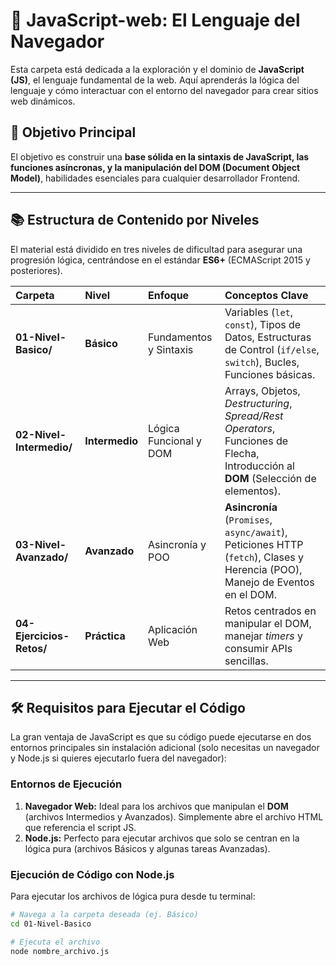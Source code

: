 # 🚀 JavaScript-web: El Lenguaje del Navegador

Esta carpeta está dedicada a la exploración y el dominio de **JavaScript (JS)**, el lenguaje fundamental de la web. Aquí aprenderás la lógica del lenguaje y cómo interactuar con el entorno del navegador para crear sitios web dinámicos.

## 🌟 Objetivo Principal

El objetivo es construir una **base sólida en la sintaxis de JavaScript, las funciones asíncronas, y la manipulación del DOM (Document Object Model)**, habilidades esenciales para cualquier desarrollador Frontend.

---

## 📚 Estructura de Contenido por Niveles

El material está dividido en tres niveles de dificultad para asegurar una progresión lógica, centrándose en el estándar **ES6+** (ECMAScript 2015 y posteriores).

| Carpeta | Nivel | Enfoque | Conceptos Clave |
| :--- | :--- | :--- | :--- |
| **01-Nivel-Basico/** | **Básico** | Fundamentos y Sintaxis | Variables (`let`, `const`), Tipos de Datos, Estructuras de Control (`if/else`, `switch`), Bucles, Funciones básicas. |
| **02-Nivel-Intermedio/** | **Intermedio** | Lógica Funcional y DOM | Arrays, Objetos, *Destructuring*, *Spread/Rest Operators*, Funciones de Flecha, Introducción al **DOM** (Selección de elementos). |
| **03-Nivel-Avanzado/** | **Avanzado** | Asincronía y POO | **Asincronía** (`Promises`, `async/await`), Peticiones HTTP (`fetch`), Clases y Herencia (POO), Manejo de Eventos en el DOM. |
| **04-Ejercicios-Retos/** | **Práctica** | Aplicación Web | Retos centrados en manipular el DOM, manejar *timers* y consumir APIs sencillas. |

---

## 🛠️ Requisitos para Ejecutar el Código

La gran ventaja de JavaScript es que su código puede ejecutarse en dos entornos principales sin instalación adicional (solo necesitas un navegador y Node.js si quieres ejecutarlo fuera del navegador):

### Entornos de Ejecución

1. **Navegador Web:** Ideal para los archivos que manipulan el **DOM** (archivos Intermedios y Avanzados). Simplemente abre el archivo HTML que referencia el script JS.
2. **Node.js:** Perfecto para ejecutar archivos que solo se centran en la lógica pura (archivos Básicos y algunas tareas Avanzadas).

### Ejecución de Código con Node.js

Para ejecutar los archivos de lógica pura desde tu terminal:

```bash
# Navega a la carpeta deseada (ej. Básico)
cd 01-Nivel-Basico

# Ejecuta el archivo
node nombre_archivo.js
